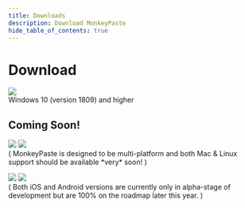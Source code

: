 ```yaml
---
title: Downloads
description: Download MonkeyPaste
hide_table_of_contents: true
---
```


# Download

<p class="dl-btn">
<a class="fancy-hover" href="ms-windows-store://pdp/?productid=9MZRBMH3JT75"><img src={require('/img/download_win.png').default}/></a><br/>
<span>Windows 10 (version 1809) and higher</span><br/>
</p>


## Coming Soon!
<p class=" dl-btn coming-soon">
<a><img src={require('/img/download_mac.png').default}/></a>
<a><img src={require('/img/download_linux.png').default}/></a><br/>
<span>( MonkeyPaste is designed to be multi-platform and both Mac & Linux support should be available *very* soon! )</span><br/>
</p>

<p class=" dl-btn coming-soon">
<a><img src={require('/img/download_android.png').default}/></a>
<a><img src={require('/img/download_ios.png').default}/></a><br/>
<span>( Both iOS and Android versions are currently only in alpha-stage of development but are 100% on the roadmap later this year. )</span><br/>
</p>